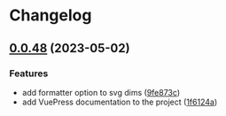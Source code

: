 # Changelog

## [0.0.48](https://github.com/leviat-tech/jsdraft/compare/jsdraft-v0.0.47...jsdraft-v0.0.48) (2023-05-02)


### Features

* add formatter option to svg dims ([9fe873c](https://github.com/leviat-tech/jsdraft/commit/9fe873c14a35dd7ab986ccfdc5eb2dd1a97b50e5))
* add VuePress documentation to the project ([1f6124a](https://github.com/leviat-tech/jsdraft/commit/1f6124afdaff42d89585d6386e05565bf1ffcc8d))
